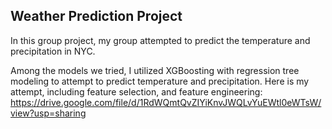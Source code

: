 ## Weather Prediction Project

In this group project, my group attempted to predict the temperature and precipitation in NYC. 

Among the models we tried, I utilized XGBoosting with regression tree modeling to attempt to predict temperature and precipitation. Here is my attempt, including feature selection, and feature engineering: https://drive.google.com/file/d/1RdWQmtQvZIYiKnvJWQLvYuEWtl0eWTsW/view?usp=sharing
